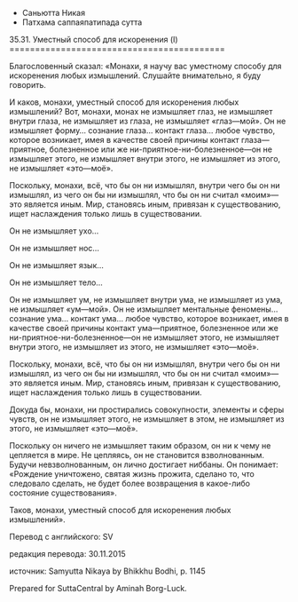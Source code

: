 









* Саньютта Никая
* Патхама саппаяпатипада сутта


35\.31\. Уместный способ для искоренения \(I\)
\=\=\=\=\=\=\=\=\=\=\=\=\=\=\=\=\=\=\=\=\=\=\=\=\=\=\=\=\=\=\=\=\=\=\=\=\=\=\=\=\=\=



Благословенный сказал: «Монахи, я научу вас уместному способу для искоренения любых измышлений\. Слушайте внимательно, я буду говорить\.


И каков, монахи, уместный способ для искоренения любых измышлений? Вот, монахи, монах не измышляет глаз, не измышляет внутри глаза, не измышляет из глаза, не измышляет «глаз—мой»\. Он не измышляет форму… сознание глаза… контакт глаза… любое чувство, которое возникает, имея в качестве своей причины контакт глаза—приятное, болезненное или же ни\-приятное\-ни\-болезненное—он не измышляет этого, не измышляет внутри этого, не измышляет из этого, не измышляет «это—моё»\.


Поскольку, монахи, всё, что бы он ни измышлял, внутри чего бы он ни измышлял, из чего он бы ни измышлял, что бы он ни считал «моим»—это является иным\. Мир, становясь иным, привязан к cуществованию, ищет наслаждения только лишь в cуществовании\.


Он не измышляет ухо…


Он не измышляет нос…


Он не измышляет язык…


Он не измышляет тело…


Он не измышляет ум, не измышляет внутри ума, не измышляет из ума, не измышляет «ум—мой»\. Он не измышляет ментальные феномены… сознание ума… контакт ума… любое чувство, которое возникает, имея в качестве своей причины контакт ума—приятное, болезненное или же ни\-приятное\-ни\-болезненное—он не измышляет этого, не измышляет внутри этого, не измышляет из этого, не измышляет «это—моё»\.


Поскольку, монахи, всё, что бы он ни измышлял, внутри чего бы он ни измышлял, из чего он бы ни измышлял, что бы он ни считал «моим»—это является иным\. Мир, становясь иным, привязан к cуществованию, ищет наслаждения только лишь в cуществовании\.


Докуда бы, монахи, ни простирались совокупности, элементы и сферы чувств, он не измышляет этого, не измышляет в этом, не измышляет из этого, не измышляет «это—моё»\.


Поскольку он ничего не измышляет таким образом, он ни к чему не цепляется в мире\. Не цепляясь, он не становится взволнованным\. Будучи невзволнованным, он лично достигает ниббаны\. Он понимает: «Рождение уничтожено, святая жизнь прожита, сделано то, что следовало сделать, не будет более возвращения в какое\-либо состояние существования»\.


Таков, монахи, уместный способ для искоренения любых измышлений»\.



Перевод с английского: SV


редакция перевода: 30\.11\.2015


источник: Samyutta Nikaya by Bhikkhu Bodhi, p\. 1145


Prepared for SuttaCentral by Aminah Borg\-Luck\.






